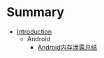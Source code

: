 # Summary

* [Introduction](README.md)
  * Android
    * [Android内存泄露总结](Android/Android内存泄露总结.md)



